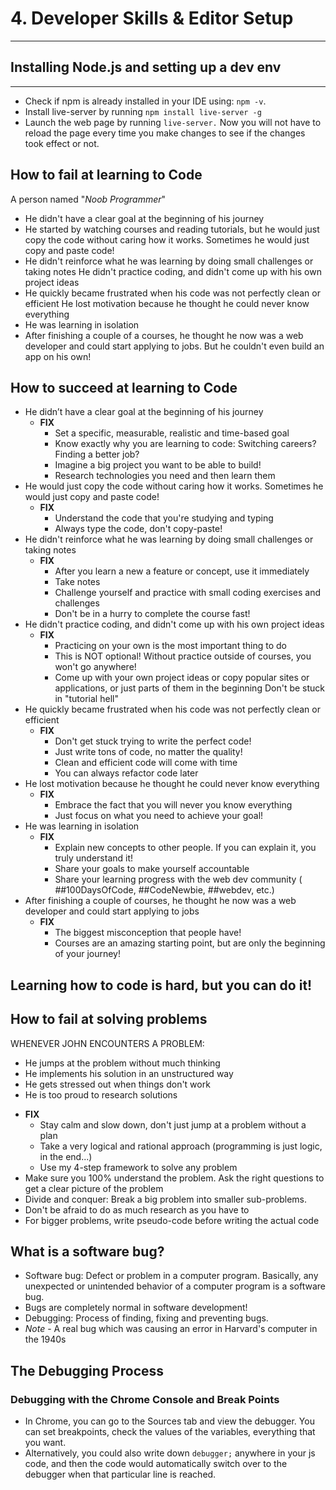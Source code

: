 # 4. Developer Skills & Editor Setup
---
## Installing Node.js and setting up a dev env
--- 
- Check if npm is already installed in your IDE using: `npm -v`.
- Install live-server by running `npm install live-server -g`
- Launch the web page by running `live-server.` Now you will not have to reload the page every time you make changes to see if the changes took effect or not.

## How to fail at learning to Code

A person named "_Noob Programmer_"

- He didn't have a clear goal at the beginning of his journey
- He started by watching courses and reading tutorials, but he would just copy the code without caring how it works. Sometimes he would just copy and paste code!
- He didn't reinforce what he was learning by doing small challenges or taking notes He didn't practice coding, and didn't come up with his own project ideas
- He quickly became frustrated when his code was not perfectly clean or efficient He lost motivation because he thought he could never know everything
- He was learning in isolation
- After finishing a couple of a courses, he thought he now was a web developer and could start applying to jobs. But he couldn't even build an app on his own!

## How to succeed at learning to Code

- He didn’t have a clear goal at the beginning of his journey
	- **FIX**
		- Set a specific, measurable, realistic and time-based goal 
		- Know exactly why you are learning to code: Switching careers? Finding a better job?
		- Imagine a big project you want to be able to build!
		- Research technologies you need and then learn them
- He would just copy the code without caring how it works. Sometimes he would just copy and paste code!
	- **FIX**
		- Understand the code that you're studying and typing 
		- Always type the code, don't copy-paste!
- He didn't reinforce what he was learning by doing small challenges or taking notes
	- **FIX**
		- After you learn a new a feature or concept, use it immediately 
		- Take notes
		-  Challenge yourself and practice with small coding exercises and challenges
		- Don't be in a hurry to complete the course fast!
- He didn't practice coding, and didn't come up with his own project ideas
	- **FIX**
		- Practicing on your own is the most important thing to do
		- This is NOT optional! Without practice outside of courses, you won't go anywhere!
		- Come up with your own project ideas or copy popular sites or applications, or just parts of them in the beginning Don't be stuck in "tutorial hell"
- He quickly became frustrated when his code was not perfectly clean or efficient
	- **FIX**
		- Don't get stuck trying to write the perfect code!
		- Just write tons of code, no matter the quality!
		- Clean and efficient code will come with time
		- You can always refactor code later
- He lost motivation because he thought he could never know everything
	- **FIX**
		- Embrace the fact that you will never you know everything
		- Just focus on what you need to achieve your goal!
- He was learning in isolation 
	- **FIX**
		- Explain new concepts to other people. If you can explain it, you truly understand it!
		- Share your goals to make yourself accountable
		- Share your learning progress with the web dev community ( ##100DaysOfCode, ##CodeNewbie, ##webdev, etc.)
- After finishing a couple of courses, he thought he now was a web developer and could start applying to jobs 
	- **FIX**
		- The biggest misconception that people have!
		- Courses are an amazing starting point, but are only the beginning of your journey!

## Learning how to code is hard, but you can do it!


## How to fail at solving problems

WHENEVER JOHN ENCOUNTERS A PROBLEM:
* He jumps at the problem without much thinking 
*  He implements his solution in an unstructured way 
*  He gets stressed out when things don't work
* He is too proud to research solutions
- **FIX**
	- Stay calm and slow down, don't just jump at a problem without a plan
	-  Take a very logical and rational approach (programming is just logic, in the end...) 
	- Use my 4-step framework to solve any problem 
- Make sure you 100% understand the problem. Ask the right questions to get a clear picture of the problem
- Divide and conquer: Break a big problem into smaller sub-problems.
- Don't be afraid to do as much research as you have to
- For bigger problems, write pseudo-code before writing the actual code

## What is a software bug?

- Software bug: Defect or problem in a computer program. Basically, any unexpected or unintended behavior of a computer program is a software bug.
- Bugs are completely normal in software development!
- Debugging: Process of finding, fixing and preventing bugs.
- _Note_ - A real bug which was causing an error in Harvard's computer in the 1940s

## The Debugging Process
### Debugging with the Chrome Console and Break Points
- In Chrome, you can go to the Sources tab and view the debugger. You can set breakpoints, check the values of the variables, everything that you want.
- Alternatively, you could also write down `debugger;` anywhere in your js code, and then the code would automatically switch over to the debugger when that particular line is reached.


